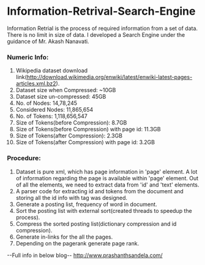 # Information-Retrival-Search-Engine

Information Retrial is the process of required information from a set of data. There is no limit in size of data. I developed a Search Engine under the guidance of Mr. Akash Nanavati. 

### Numeric Info:

1) Wikipedia dataset download link(http://download.wikimedia.org/enwiki/latest/enwiki-latest-pages-articles.xml.bz2).
2) Dataset size when Compressed: ~10GB
3) Dataset size un-compressed: 45GB
4) No. of Nodes: 14,78,245
5) Considered Nodes: 11,865,654
6) No. of Tokens: 1,118,656,547
7) Size of Tokens(before Compression): 8.7GB
8) Size of Tokens(before Compression) with page id: 11.3GB
9) Size of Tokens(after Compression): 2.3GB
10) Size of Tokens(after Compression) with page id: 3.2GB

### Procedure:

1) Dataset is pure xml, which has page information in 'page' element. A lot of information regarding the page is available within 'page' element. Out of all the elements, we need to extract data from 'id' and 'text' elements.
2) A parser code for extracting id and tokens from the document and storing all the id info with tag was designed.
3) Generate a posting list, frequency of word in document.
4) Sort the posting list with external sort(created threads to speedup the process).
5) Compress the sorted posting list(dictionary compression and id compression).
6) Generate in-links for the all the pages.
7) Depending on the pagerank generate page rank.

--Full info in below blog--
http://www.prashanthsandela.com/
